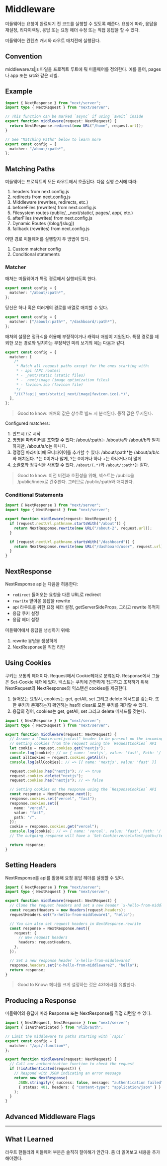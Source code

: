 # Middleware

미들웨어는 요청이 완료되기 전 코드를 실행할 수 있도록 해준다.
요청에 따라, 응답을 재설정, 리다이렉팅, 응답 또는 요청 헤더 수정 또는 직접 응답을 할 수 있다.

미들웨어는 컨텐츠 캐시와 라우트 매치전에 실행된다.

## Convention

middleware.ts|js 파일을 프로젝트 루트에 둬 미들웨어를 정의한다.
예를 들어, pages나 app 또는 src와 같은 레벨.

## Example

```ts
import { NextResponse } from "next/server";
import type { NextRequest } from "next/server";

// This function can be marked `async` if using `await` inside
export function middleware(request: NextRequest) {
  return NextResponse.redirect(new URL("/home", request.url));
}

// See "Matching Paths" below to learn more
export const config = {
  matcher: "/about/:path*",
};
```

## Matching Paths

미들웨어는 프로젝트의 모든 라우트에서 호출된다. 다음 실행 순서에 따라:

1. headers from next.config.js
2. redirects from next.config.js
3. Middleware (rewrites, redirects, etc.)
4. beforeFiles (rewrites) from next.config.js
5. Filesystem routes (public/, \_next/static/, pages/, app/, etc.)
6. afterFiles (rewrites) from next.config.js
7. Dynamic Routes (/blog/[slug])
8. fallback (rewrites) from next.config.js

어떤 경로 미들웨어를 실행할지 두 방법이 있다.

1. Custom matcher config
2. Conditional statements

### Matcher

매쳐는 미들웨어가 특정 경로에서 실행되도록 한다.

```ts
export const config = {
  matcher: "/about/:path*",
};
```

당신은 하나 혹은 여러개의 경로를 배열로 매치할 수 있다.

```ts
export const config = {
  matcher: ["/about/:path*", "/dashboard/:path*"],
};
```

매쳐의 설정은 정규식을 허용해 부정적이거나 캐릭터 매칭이 지원된다.
특정 경로를 제외한 모든 경로와 일치하는 부정적인 미리 보기의 예는 다음과 같다.

```ts
export const config = {
  matcher: [
    /*
     * Match all request paths except for the ones starting with:
     * - api (API routes)
     * - _next/static (static files)
     * - _next/image (image optimization files)
     * - favicon.ico (favicon file)
     */
    "/((?!api|_next/static|_next/image|favicon.ico).*)",
  ],
};
```

> Good to know: 매쳐의 값은 상수로 빌드 시 분석된다. 동적 값은 무시된다.

Configured matchers:

1. 반드시 /로 시작
2. 명명된 파라미터를 포함할 수 있다: /about/:path는 /about/a와 /about/b와 일치하지만, /about/a/c는 아니다.
3. 명명된 파라미터에 모디파이어를 추가할 수 있다: /about/:path\*는 /about/a/b/c와 매치된다. \*는 0이거나 많게, ?는 0이거나 하나 +는 하나거나 더 많게
4. 소괄호와 정규식을 사용할 수 있다. `/about/(.*)`와 `/about/:path*`는 같다.

> Good to know: 이전 버전과 호환성을 위해, 넥스트는 /public을 /public/index로 간주한다. 그러므로 /public/:path와 매치한다.

### Conditional Statements

```ts
import { NextResponse } from "next/server";
import type { NextRequest } from "next/server";

export function middleware(request: NextRequest) {
  if (request.nextUrl.pathname.startsWith("/about")) {
    return NextResponse.rewrite(new URL("/about-2", request.url));
  }

  if (request.nextUrl.pathname.startsWith("/dashboard")) {
    return NextResponse.rewrite(new URL("/dashboard/user", request.url));
  }
}
```

## NextResponse

NextResponse api는 다음을 허용한다:

- `redirect` 들어오는 요청을 다른 URL로 redirect
- `rewrite` 받아온 응답을 rewrite
- api 라우트를 위한 요청 헤더 설정, getServerSideProps, 그리고 rewrite 목적지
- 응답 쿠키 설정
- 응답 헤더 설정

미들웨어에서 응답을 생성하기 위에:

1. rewrite 응답을 생성하게
2. NextResponse을 직접 리턴

## Using Cookies

쿠키는 보통의 헤더이다. Request에서 Cookie헤더로 분류된다. Response에서 그들은 Set-Cookie 헤더에 있다.
넥스트는 쿠키에 간편하게 접근하고 조작하기 위해 NextRequest와 NextResponse의 익스텐션 cookies를 제공한다.

1. 들어오는 요청시, cookies는 get, getAll, set 그리고 delete 메서드를 갖는다. 또한 쿠키가 존재하는지 확인하는 has와 clear로 모든 쿠키를 제거할 수 있다.
2. 응답의 경어, cookies는 get, getAll, set 그리고 delete 메서드를 갖는다.

```ts
import { NextResponse } from "next/server";
import type { NextRequest } from "next/server";

export function middleware(request: NextRequest) {
  // Assume a "Cookie:nextjs=fast" header to be present on the incoming request
  // Getting cookies from the request using the `RequestCookies` API
  let cookie = request.cookies.get("nextjs");
  console.log(cookie); // => { name: 'nextjs', value: 'fast', Path: '/' }
  const allCookies = request.cookies.getAll();
  console.log(allCookies); // => [{ name: 'nextjs', value: 'fast' }]

  request.cookies.has("nextjs"); // => true
  request.cookies.delete("nextjs");
  request.cookies.has("nextjs"); // => false

  // Setting cookies on the response using the `ResponseCookies` API
  const response = NextResponse.next();
  response.cookies.set("vercel", "fast");
  response.cookies.set({
    name: "vercel",
    value: "fast",
    path: "/",
  });
  cookie = response.cookies.get("vercel");
  console.log(cookie); // => { name: 'vercel', value: 'fast', Path: '/' }
  // The outgoing response will have a `Set-Cookie:vercel=fast;path=/test` header.

  return response;
}
```

## Setting Headers

NextResponse를 api를 활용해 요청 응답 헤더를 설정할 수 있다.

```ts
import { NextResponse } from "next/server";
import type { NextRequest } from "next/server";

export function middleware(request: NextRequest) {
  // Clone the request headers and set a new header `x-hello-from-middleware1`
  const requestHeaders = new Headers(request.headers);
  requestHeaders.set("x-hello-from-middleware1", "hello");

  // You can also set request headers in NextResponse.rewrite
  const response = NextResponse.next({
    request: {
      // New request headers
      headers: requestHeaders,
    },
  });

  // Set a new response header `x-hello-from-middleware2`
  response.headers.set("x-hello-from-middleware2", "hello");
  return response;
}
```

> Good to Know: 헤더를 크게 설정하는 것은 431에러를 유발한다.

## Producing a Response

미들웨어의 응답에 따라 Response 또는 NextResponse를 직접 리턴할 수 있다.

```ts
import { NextRequest, NextResponse } from "next/server";
import { isAuthenticated } from "@lib/auth";

// Limit the middleware to paths starting with `/api/`
export const config = {
  matcher: "/api/:function*",
};

export function middleware(request: NextRequest) {
  // Call our authentication function to check the request
  if (!isAuthenticated(request)) {
    // Respond with JSON indicating an error message
    return new NextResponse(
      JSON.stringify({ success: false, message: "authentication failed" }),
      { status: 401, headers: { "content-type": "application/json" } }
    );
  }
}
```

## Advanced Middleware Flags

---

## What I Learned

라우트 핸들러와 미들웨어 부분은 솔직히 잘이해가 안간다. 좀 더 읽어보고 내용을 추가해야겠다.
